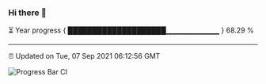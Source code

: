### Hi there 👋

⏳ Year progress { ████████████████████▁▁▁▁▁▁▁▁▁▁ } 68.29 %

---

⏰ Updated on Tue, 07 Sep 2021 06:12:56 GMT

![Progress Bar CI](https://github.com/liununu/liununu/workflows/Progress%20Bar%20CI/badge.svg)
